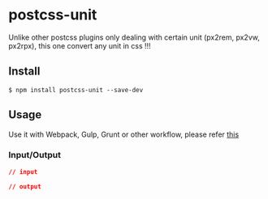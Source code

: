 # postcss-unit

Unlike other postcss plugins only dealing with certain unit (px2rem, px2vw, px2rpx), this one convert any unit in css !!!

## Install

```shell
$ npm install postcss-unit --save-dev
```

## Usage

Use it with Webpack, Gulp, Grunt or other workflow, please refer [this](https://github.com/postcss/postcss)

### Input/Output

```css
// input

// output
```


